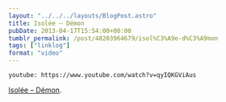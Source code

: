 ```yaml
---
layout: "../../../layouts/BlogPost.astro"
title: Isolée – Démon
pubDate: 2013-04-17T15:54:00+00:00
tumblr_permalink: /post/48203964679/isol%C3%A9e-d%C3%A9mon
tags: ["linklog"]
format: "video"
---
```


`youtube: https://www.youtube.com/watch?v=qyIQKGViAus`

[Isolée &#8211; Démon][1].

[1]: https://www.youtube.com/watch?v=qyIQKGViAus
